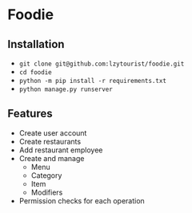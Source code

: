 # Foodie

## Installation

- `git clone git@github.com:lzytourist/foodie.git`
- `cd foodie`
- `python -m pip install -r requirements.txt`
- `python manage.py runserver`

## Features

- Create user account
- Create restaurants
- Add restaurant employee
- Create and manage
    - Menu
    - Category
    - Item
    - Modifiers
- Permission checks for each operation